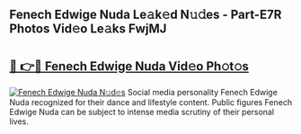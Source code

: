 ## Fenech Edwige Nuda Le𝚊k𝚎d N𝚞𝚍es - Part-E7R Photos Vid𝚎o Le𝚊ks FwjMJ

# <h2><a href="http://fbdi8bx.evod.top/?m=Fenech+Edwige+Nuda">🔗 👉🔴 Fenech Edwige Nuda Vid𝚎o Ph𝚘t𝚘s</a></h2>

[![Fenech Edwige Nuda N𝚞d𝚎s](https://i.imgur.com/8V9OHl7.gif)](http://fbdi8bx.evod.top/?m=Fenech+Edwige+Nuda)
Social media personality Fenech Edwige Nuda recognized for their dance and lifestyle content. Public figures Fenech Edwige Nuda can be subject to intense media scrutiny of their personal lives. 
